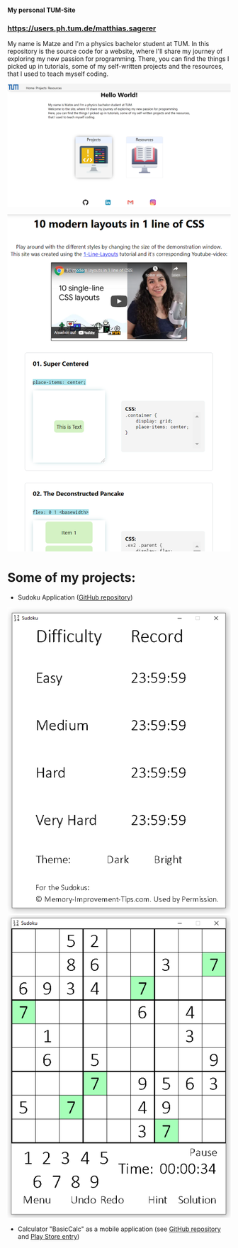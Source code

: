 #### My personal TUM-Site
### https://users.ph.tum.de/matthias.sagerer

My name is Matze and I'm a physics bachelor student at TUM.
In this repository is the source code for a website, where I'll share my journey of exploring my new passion for programming.
There, you can find the things I picked up in tutorials, some of my self-written projects and the resources, that I used to teach myself coding.

[![Screenshot of my TUM Homepage](assets/project_screenshots/tum_site_screenshots/TUM_Site_index_12_07_21.png "Screenshot index.html")](https://users.ph.tum.de/ge56cid/)

[![Screenshot of a CSS Tutorial](assets/project_screenshots/tum_site_screenshots/TUM_Site_tenCSSLayouts_12_07_21.png "Screenshot tenCSSLayouts.html")](https://users.ph.tum.de/ge56cid/HTML/tenCSSLayouts.html)


# Some of my projects:
- Sudoku Application ([GitHub repository](https://github.com/MatthiasSagerer/Sudoku-Pygame))

![Welcome Screen of Sudoku Application](assets/project_screenshots/sudoku_screenshots/Sudoku_welcome_screen_13_07_21.png "Sudoku Welcome Screen")
![Game Screen of Sudoku Application](assets/project_screenshots/sudoku_screenshots/Sudoku_game_screen_13_07_21.png "Sudoku Game Screen")


- Calculator "BasicCalc" as a mobile application (see [GitHub repository](https://github.com/MatthiasSagerer/BasicCalculatorApp) and [Play Store entry](https://play.google.com/store/apps/details?id=com.matze.taschenrechner))


<!-- 

TODO: add more info for the sudoku

TODO: complete list item for basicCalc
    - make screenshots
    - upload screenshots
    - include screenshots in README.md
    - provide further information on the project

TODO: add list item for black-jack-commandline
    - make screenshots
    - upload screenshots
    - include screenshots in README.md
    - provide further information on the project

 -->